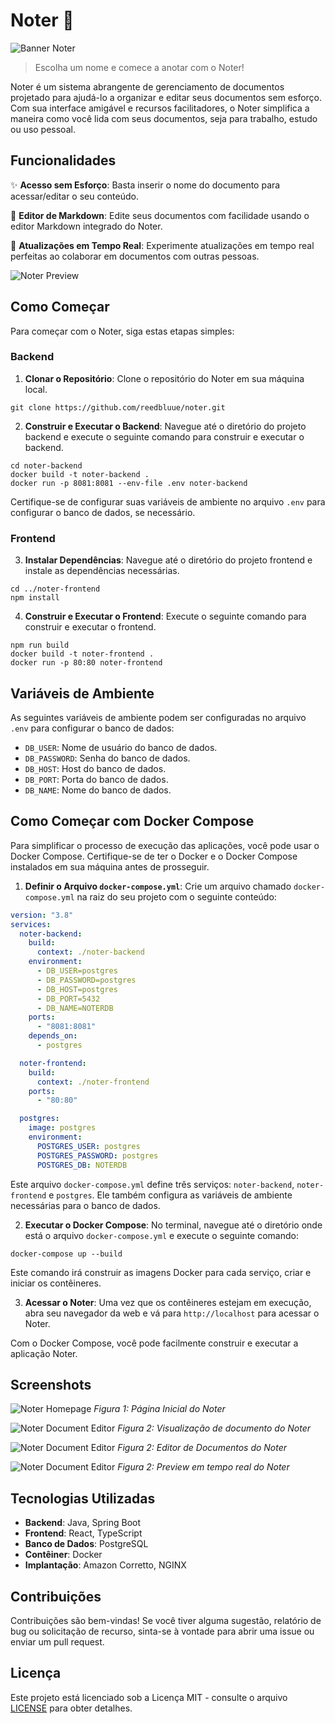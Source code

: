 # Noter 📝

<img src="./img/banner.png" alt="Banner Noter">

> Escolha um nome e comece a anotar com o Noter!

Noter é um sistema abrangente de gerenciamento de documentos projetado para ajudá-lo a organizar e
editar seus documentos sem esforço. Com sua interface amigável e recursos facilitadores, o Noter
simplifica a maneira como você lida com seus documentos, seja para trabalho, estudo ou uso pessoal.

## Funcionalidades

✨ **Acesso sem Esforço**: Basta inserir o nome do documento para acessar/editar o seu conteúdo.

📝 **Editor de Markdown**: Edite seus documentos com facilidade usando o editor Markdown integrado do
Noter.

🔄 **Atualizações em Tempo Real**: Experimente atualizações em tempo real perfeitas ao colaborar em
documentos com outras pessoas.

![Noter Preview](./img/preview.gif)

## Como Começar

Para começar com o Noter, siga estas etapas simples:

### Backend

1. **Clonar o Repositório**: Clone o repositório do Noter em sua máquina local.

```
git clone https://github.com/reedbluue/noter.git
```

2. **Construir e Executar o Backend**: Navegue até o diretório do projeto backend e execute o
   seguinte comando para construir e executar o backend.

```
cd noter-backend
docker build -t noter-backend .
docker run -p 8081:8081 --env-file .env noter-backend
```

Certifique-se de configurar suas variáveis de ambiente no arquivo `.env` para configurar o banco de
dados, se necessário.

### Frontend

3. **Instalar Dependências**: Navegue até o diretório do projeto frontend e instale as dependências
   necessárias.

```
cd ../noter-frontend
npm install
```

4. **Construir e Executar o Frontend**: Execute o seguinte comando para construir e executar o
   frontend.

```
npm run build
docker build -t noter-frontend .
docker run -p 80:80 noter-frontend
```

## Variáveis de Ambiente

As seguintes variáveis de ambiente podem ser configuradas no arquivo `.env` para configurar o banco
de dados:

- `DB_USER`: Nome de usuário do banco de dados.
- `DB_PASSWORD`: Senha do banco de dados.
- `DB_HOST`: Host do banco de dados.
- `DB_PORT`: Porta do banco de dados.
- `DB_NAME`: Nome do banco de dados.

## Como Começar com Docker Compose

Para simplificar o processo de execução das aplicações, você pode usar o Docker Compose.
Certifique-se de ter o Docker e o Docker Compose instalados em sua máquina antes de prosseguir.

1. **Definir o Arquivo `docker-compose.yml`**: Crie um arquivo chamado `docker-compose.yml` na raiz
   do seu projeto com o seguinte conteúdo:

```yaml
version: "3.8"
services:
  noter-backend:
    build:
      context: ./noter-backend
    environment:
      - DB_USER=postgres
      - DB_PASSWORD=postgres
      - DB_HOST=postgres
      - DB_PORT=5432
      - DB_NAME=NOTERDB
    ports:
      - "8081:8081"
    depends_on:
      - postgres

  noter-frontend:
    build:
      context: ./noter-frontend
    ports:
      - "80:80"

  postgres:
    image: postgres
    environment:
      POSTGRES_USER: postgres
      POSTGRES_PASSWORD: postgres
      POSTGRES_DB: NOTERDB
```

Este arquivo `docker-compose.yml` define três serviços: `noter-backend`, `noter-frontend`
e `postgres`. Ele também configura as variáveis de ambiente necessárias para o banco de dados.

2. **Executar o Docker Compose**: No terminal, navegue até o diretório onde está o
   arquivo `docker-compose.yml` e execute o seguinte comando:

```
docker-compose up --build
```

Este comando irá construir as imagens Docker para cada serviço, criar e iniciar os contêineres.

3. **Acessar o Noter**: Uma vez que os contêineres estejam em execução, abra seu navegador da web e
   vá para `http://localhost` para acessar o Noter.

Com o Docker Compose, você pode facilmente construir e executar a aplicação Noter.

## Screenshots

![Noter Homepage](./img/main.png)
*Figura 1: Página Inicial do Noter*

![Noter Document Editor](./img/view.png)
*Figura 2: Visualização de documento do Noter*

![Noter Document Editor](./img/raw.png)
*Figura 2: Editor de Documentos do Noter*

![Noter Document Editor](./img/split.png)
*Figura 2: Preview em tempo real do Noter*

## Tecnologias Utilizadas

- **Backend**: Java, Spring Boot
- **Frontend**: React, TypeScript
- **Banco de Dados**: PostgreSQL
- **Contêiner**: Docker
- **Implantação**: Amazon Corretto, NGINX

## Contribuições

Contribuições são bem-vindas! Se você tiver alguma sugestão, relatório de bug ou solicitação de
recurso, sinta-se à vontade para abrir uma issue ou enviar um pull request.

## Licença

Este projeto está licenciado sob a Licença MIT - consulte o
arquivo [LICENSE](./LICENSE.md) para obter detalhes.